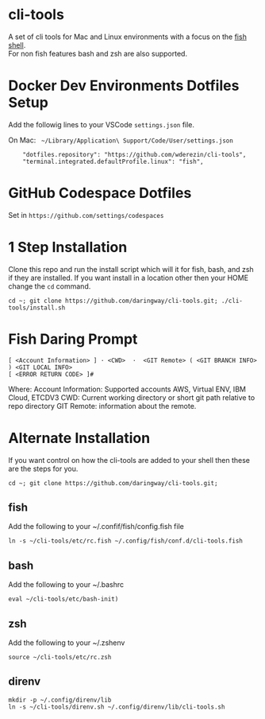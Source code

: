 # cli-tools

A set of cli tools for Mac and Linux environments with a focus on the [fish shell](https://fishshell.com).  
For non fish features bash and zsh are also supported.

# Docker Dev Environments Dotfiles Setup

Add the followig lines to your VSCode `settings.json` file.

On Mac: ` ~/Library/Application\ Support/Code/User/settings.json`

```
    "dotfiles.repository": "https://github.com/wderezin/cli-tools",
    "terminal.integrated.defaultProfile.linux": "fish",
```

# GitHub Codespace Dotfiles

Set in `https://github.com/settings/codespaces`

# 1 Step Installation 

Clone this repo and run the install script which will it for fish, bash, and zsh if they are installed. 
If you want install in a location other then your HOME change the `cd` command.  

```
cd ~; git clone https://github.com/daringway/cli-tools.git; ./cli-tools/install.sh
``` 

# Fish Daring Prompt

```
[ <Account Information> ] · <CWD>  ·  <GIT Remote> ( <GIT BRANCH INFO> ) <GIT LOCAL INFO>
[ <ERROR RETURN CODE> ]#
```

Where:
Account Information: Supported accounts AWS, Virtual ENV, IBM Cloud, ETCDV3
CWD: Current working directory or short git path relative to repo directory
GIT Remote: information about the remote.

# Alternate Installation

If you want control on how the cli-tools are added to your shell then these are the steps for you.

```shell script
cd ~; git clone https://github.com/daringway/cli-tools.git;
``` 

## fish 

Add the following to your ~/.confif/fish/config.fish file
```shell script
ln -s ~/cli-tools/etc/rc.fish ~/.config/fish/conf.d/cli-tools.fish
```

## bash
Add the following to your ~/.bashrc
```shell script
eval ~/cli-tools/etc/bash-init)
```

## zsh
Add the following to your ~/.zshenv
```shell script
source ~/cli-tools/etc/rc.zsh
```

## direnv
```shell script
mkdir -p ~/.config/direnv/lib
ln -s ~/cli-tools/direnv.sh ~/.config/direnv/lib/cli-tools.sh
```